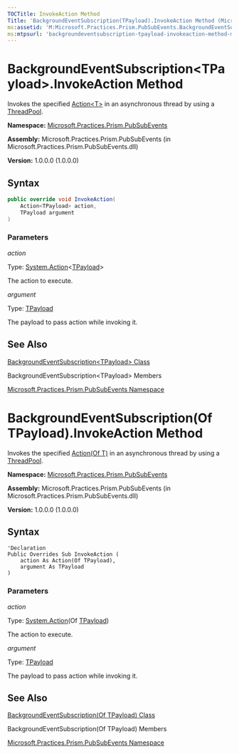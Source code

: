 ```yaml
---
TOCTitle: InvokeAction Method
Title: 'BackgroundEventSubscription(TPayload).InvokeAction Method (Microsoft.Practices.Prism.PubSubEvents)'
ms:assetid: 'M:Microsoft.Practices.Prism.PubSubEvents.BackgroundEventSubscription\`1.InvokeAction(System.Action{\`0},\`0)'
ms:mtpsurl: 'backgroundeventsubscription-tpayload-invokeaction-method-mspp-pubsubevents.md'
---
```


# BackgroundEventSubscription&lt;TPayload&gt;.InvokeAction Method

Invokes the specified [Action&lt;T&gt;](http://msdn.microsoft.com/en-us/library/018hxwa8) in an asynchronous thread by using a [ThreadPool](http://msdn.microsoft.com/en-us/library/y5htx827).

**Namespace:** [Microsoft.Practices.Prism.PubSubEvents](/patterns-practices/reference/mspp-mvvm-namespace)

**Assembly:** Microsoft.Practices.Prism.PubSubEvents (in Microsoft.Practices.Prism.PubSubEvents.dll) 

**Version:** 1.0.0.0 (1.0.0.0)

## Syntax

```C#  
public override void InvokeAction(
	Action<TPayload> action,
	TPayload argument
)
```

### Parameters

*action*  

Type: [System.Action](http://msdn.microsoft.com/en-us/library/018hxwa8)&lt;[TPayload](https://review.docs.microsoft.com/patterns-practices/reference/backgroundeventsubscription-tpayload-class-mspp-pubsubevents
)&gt;

The action to execute.

*argument*

Type: [TPayload](https://review.docs.microsoft.com/patterns-practices/reference/backgroundeventsubscription-tpayload-class-mspp-pubsubevents
)

The payload to pass action while invoking it.

## See Also

[BackgroundEventSubscription&lt;TPayload&gt; Class](/patterns-practices/reference/backgroundeventsubscription-tpayload-class-mspp-pubsubevents)

BackgroundEventSubscription&lt;TPayload&gt; Members

[Microsoft.Practices.Prism.PubSubEvents Namespace](/patterns-practices/reference/mspp-mvvm-namespace)



# BackgroundEventSubscription(Of TPayload).InvokeAction Method

Invokes the specified [Action(Of T)](http://msdn.microsoft.com/en-us/library/018hxwa8) in an asynchronous thread by using a [ThreadPool](http://msdn.microsoft.com/en-us/library/y5htx827).

**Namespace:** [Microsoft.Practices.Prism.PubSubEvents](/patterns-practices/reference/mspp-mvvm-namespace)

**Assembly:** Microsoft.Practices.Prism.PubSubEvents (in Microsoft.Practices.Prism.PubSubEvents.dll) 

**Version:** 1.0.0.0 (1.0.0.0)

## Syntax

```VB  
'Declaration
Public Overrides Sub InvokeAction ( 
	action As Action(Of TPayload),
	argument As TPayload
)
```

### Parameters

*action*  

Type: [System.Action](http://msdn.microsoft.com/en-us/library/018hxwa8)(Of [TPayload](/patterns-practices/reference/backgroundeventsubscription-tpayload-class-mspp-pubsubevents))


The action to execute.

*argument*  

Type: [TPayload](/patterns-practices/reference/backgroundeventsubscription-tpayload-class-mspp-pubsubevents)

The payload to pass action while invoking it.

## See Also

[BackgroundEventSubscription(Of TPayload) Class](/patterns-practices/reference/backgroundeventsubscription-tpayload-class-mspp-pubsubevents)

BackgroundEventSubscription(Of TPayload) Members

[Microsoft.Practices.Prism.PubSubEvents Namespace](/patterns-practices/reference/mspp-mvvm-namespace)
